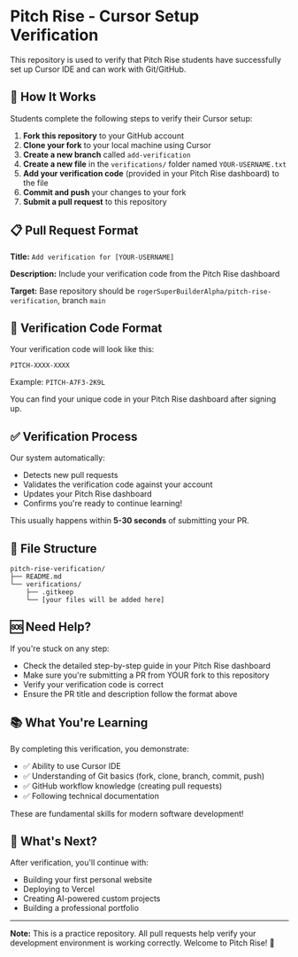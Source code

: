 # Pitch Rise - Cursor Setup Verification

This repository is used to verify that Pitch Rise students have successfully set up Cursor IDE and can work with Git/GitHub.

## 🎯 How It Works

Students complete the following steps to verify their Cursor setup:

1. **Fork this repository** to your GitHub account
2. **Clone your fork** to your local machine using Cursor
3. **Create a new branch** called `add-verification`
4. **Create a new file** in the `verifications/` folder named `YOUR-USERNAME.txt`
5. **Add your verification code** (provided in your Pitch Rise dashboard) to the file
6. **Commit and push** your changes to your fork
7. **Submit a pull request** to this repository

## 📋 Pull Request Format

**Title:** `Add verification for [YOUR-USERNAME]`

**Description:** Include your verification code from the Pitch Rise dashboard

**Target:** Base repository should be `rogerSuperBuilderAlpha/pitch-rise-verification`, branch `main`

## 🔑 Verification Code Format

Your verification code will look like this:

```
PITCH-XXXX-XXXX
```

Example: `PITCH-A7F3-2K9L`

You can find your unique code in your Pitch Rise dashboard after signing up.

## ✅ Verification Process

Our system automatically:
- Detects new pull requests
- Validates the verification code against your account
- Updates your Pitch Rise dashboard
- Confirms you're ready to continue learning!

This usually happens within **5-30 seconds** of submitting your PR.

## 📁 File Structure

```
pitch-rise-verification/
├── README.md
└── verifications/
    ├── .gitkeep
    └── [your files will be added here]
```

## 🆘 Need Help?

If you're stuck on any step:
- Check the detailed step-by-step guide in your Pitch Rise dashboard
- Make sure you're submitting a PR from YOUR fork to this repository
- Verify your verification code is correct
- Ensure the PR title and description follow the format above

## 📚 What You're Learning

By completing this verification, you demonstrate:
- ✅ Ability to use Cursor IDE
- ✅ Understanding of Git basics (fork, clone, branch, commit, push)
- ✅ GitHub workflow knowledge (creating pull requests)
- ✅ Following technical documentation

These are fundamental skills for modern software development!

## 🚀 What's Next?

After verification, you'll continue with:
- Building your first personal website
- Deploying to Vercel
- Creating AI-powered custom projects
- Building a professional portfolio

---

**Note:** This is a practice repository. All pull requests help verify your development environment is working correctly. Welcome to Pitch Rise! 🎉
